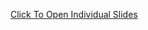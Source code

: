 

[Click To Open Individual Slides](https://drive.google.com/file/d/134ftzoRuqw1Ev2z76H4EbNNfgrl4mvlI/view?usp=sharing)

